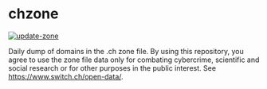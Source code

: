 # chzone

[![update-zone](https://github.com/antoinet/chzone/actions/workflows/update-zone.yml/badge.svg)](https://github.com/antoinet/chzone/actions/workflows/update-zone.yml)

Daily dump of domains in the .ch zone file. By using this repository, you agree to use the zone file data only for combating
cybercrime, scientific and social research or for other purposes in the public interest. See https://www.switch.ch/open-data/.
